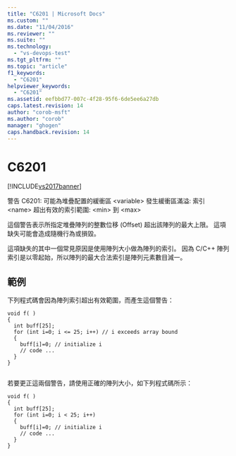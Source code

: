 ```yaml
---
title: "C6201 | Microsoft Docs"
ms.custom: ""
ms.date: "11/04/2016"
ms.reviewer: ""
ms.suite: ""
ms.technology: 
  - "vs-devops-test"
ms.tgt_pltfrm: ""
ms.topic: "article"
f1_keywords: 
  - "C6201"
helpviewer_keywords: 
  - "C6201"
ms.assetid: eefbbd77-007c-4f28-95f6-6de5ee6a27db
caps.latest.revision: 14
author: "corob-msft"
ms.author: "corob"
manager: "ghogen"
caps.handback.revision: 14
---
```

# C6201
[!INCLUDE[vs2017banner](../code-quality/includes/vs2017banner.md)]

警告 C6201: 可能為堆疊配置的緩衝區 \<variable\> 發生緩衝區滿溢: 索引 \<name\> 超出有效的索引範圍: \<min\> 到 \<max\>  
  
 這個警告表示所指定堆疊陣列的整數位移 \(Offset\) 超出該陣列的最大上限。  這項缺失可能會造成隨機行為或損毀。  
  
 這項缺失的其中一個常見原因是使用陣列大小做為陣列的索引。  因為 C\/C\+\+ 陣列索引是以零起始，所以陣列的最大合法索引是陣列元素數目減一。  
  
## 範例  
 下列程式碼會因為陣列索引超出有效範圍，而產生這個警告：  
  
```  
void f( )  
{  
  int buff[25];  
  for (int i=0; i <= 25; i++) // i exceeds array bound  
  {  
    buff[i]=0; // initialize i  
    // code ...  
  }  
}  
  
```  
  
 若要更正這兩個警告，請使用正確的陣列大小，如下列程式碼所示：  
  
```  
void f( )  
{  
  int buff[25];  
  for (int i=0; i < 25; i++)  
  {  
    buff[i]=0; // initialize i  
    // code ...  
  }  
}  
```